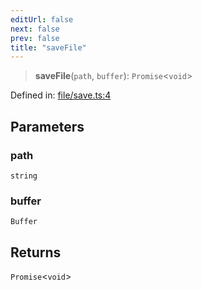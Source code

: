 ```yaml
---
editUrl: false
next: false
prev: false
title: "saveFile"
---
```


> **saveFile**(`path`, `buffer`): `Promise`\<`void`\>

Defined in: [file/save.ts:4](https://github.com/datisthq/dpkit/blob/5891634de8175d14853313e208ffbae144fd78eb/file/file/save.ts#L4)

## Parameters

### path

`string`

### buffer

`Buffer`

## Returns

`Promise`\<`void`\>
